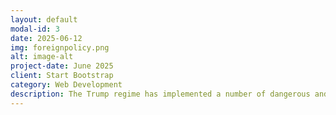 ```yaml
---
layout: default
modal-id: 3
date: 2025-06-12
img: foreignpolicy.png
alt: image-alt
project-date: June 2025
client: Start Bootstrap
category: Web Development
description: The Trump regime has implemented a number of dangerous and unethical foreing policy decisions. These including betraying the Ukrainian democracy, levying tariffs against US allies, and cutting USAID funding, which has led to the deaths of an estimated 300,000 people (mostly children). Below you will find a list of atrocities that the administration has either carried out or been complicit in. 
---
```

